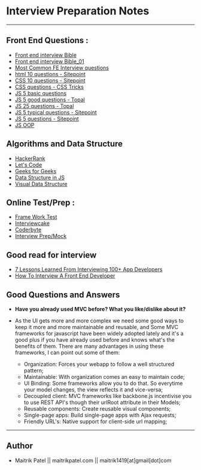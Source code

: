 # Interview Preparation Notes

---

## Front End Questions :

- [Front end interview Bible](http://www.thatjsdude.com/interview)
- [Front end interview Bible_01](https://github.com/darcyclarke/Front-end-Developer-Interview-Questions)
- [Most Common FE Interview questions](http://www.frontendjournal.com/most-common-technical-interview-question-for-frontend-developers)
- [html 10 questions - Sitepoint](http://www.sitepoint.com/10-typical-html-interview-exercises/)
- [CSS 10 questions - Sitepoint](http://www.sitepoint.com/12-little-known-css-facts/)
- [CSS questions - CSS Tricks](https://css-tricks.com/interview-questions-css/)
- [JS 5 basic questions](https://medium.com/humans-create-software/how-do-you-judge-a-javascript-programmer-by-only-5-questions-f2abdf7dfd4a)
- [JS 5 good questions - Topal](http://www.toptal.com/javascript#hiring-guide)
- [JS 25 questions - Topal](http://www.toptal.com/javascript/interview-questions)
- [JS 5 typical questions - Sitepoint](http://www.sitepoint.com/5-typical-javascript-interview-exercises/ "")
- [JS 5 questions - Sitepoint](http://www.sitepoint.com/5-javascript-interview-exercises/ "")
- [JS OOP](http://blog.kevinchisholm.com/object-oriented-javascript/javascript-interview-questions-object-oriented-javascript/)

## Algorithms and Data Structure

- [HackerRank](https://www.hackerrank.com/domains)
- [Let's Code](https://leetcode.com/problemset/algorithms/)
- [Geeks for Geeks](http://www.geeksforgeeks.org/)
- [Data Structure in JS](https://github.com/duereg/js-algorithms)
- [Visual Data Structure](http://visualgo.net/?ref=webdesignernews.com)

## Online Test/Prep :

- [Frame Work Test](http://dedesigntheweb.com)
- [Interviewcake](https://www.interviewcake.com)
- [Coderbyte](http://coderbyte.com)
- [Interview Prep/Mock](https://www.pramp.com/)


## Good read for interview

- [7 Lessons Learned From Interviewing 100+ App Developers](https://medium.com/@stevepyoung/7-lessons-learned-from-interviewing-100-app-developers-fee26e0dec97)
- [How To Interview A Front End Developer](http://ilikekillnerds.com/2014/09/how-to-interview-a-front-end-developer-and-how-to-prepare-for-a-front-end-developer-interview/)

## Good Questions and Answers

- **Have you already used MVC before? What you like/dislike about it?**

- As the UI gets more and more complex we need some good ways to keep it more and more maintainable and reusable, and  Some MVC frameworks for javascript have been widely adopted lately and it's a good plus if you have already used before and knows what's the benefits of them.  There are many advantages in using these frameworks, I can point out some of them:

  - Organization: Forces your webapp to follow a well structured pattern;
  - Maintainable: With organization comes an easy to maintain code;
  - UI Binding: Some frameworks allow you to do that. So everytime your model changes, the view reflects it and vice-versa;
  - Decoupled client: MVC frameworks like backbone.js incentivise you to use REST API's though their urlRoot attribute in their Models;
  - Reusable components: Create reusable visual components;
  - Single-page apps: Build single-page apps with Ajax requests;
  - Friendly URL's: Native support for client-side url mapping;

---
## Author

- Maitrik Patel || maitrikpatel.com || maitrik1419[at]gmail[dot]com
